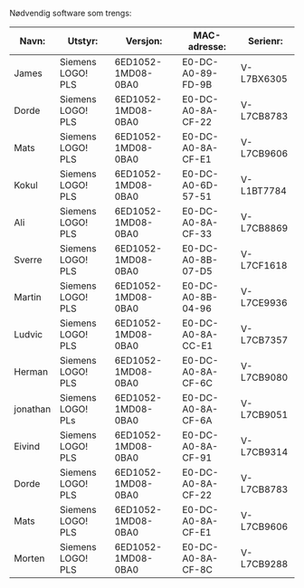 Nødvendig software som trengs:

| Navn: |  Utstyr:      | Versjon:          | MAC-adresse:  |Serienr: |
|------------------|--------------------|-----------|----------------------------|----------- |
| James | Siemens LOGO! PLS | 6ED1052-1MD08-0BA0 | E0-DC-A0-89-FD-9B | V-L7BX6305 |
| Dorde | Siemens LOGO! PLS | 6ED1052-1MD08-0BA0 | E0-DC-A0-8A-CF-22 | V-L7CB8783 |
| Mats  | Siemens LOGO! PLS | 6ED1052-1MD08-0BA0 | E0-DC-A0-8A-CF-E1 | V-L7CB9606 |
| Kokul | Siemens LOGO! PLS | 6ED1052-1MD08-0BA0 | E0-DC-A0-6D-57-51 | V-L1BT7784 |
| Ali | Siemens LOGO! PLS | 6ED1052-1MD08-0BA0 | E0-DC-A0-8A-CF-33 | V-L7CB8869 | 
| Sverre | Siemens LOGO! PLS | 6ED1052-1MD08-0BA0 | E0-DC-A0-8B-07-D5 | V-L7CF1618 |
| Martin | Siemens LOGO! PLS | 6ED1052-1MD08-0BA0 | E0-DC-A0-8B-04-96 | V-L7CE9936 |
| Ludvic | Siemens LOGO! PLS | 6ED1052-1MD08-0BA0 | E0-DC-A0-8A-CC-E1 | V-L7CB7357 |
| Herman | Siemens LOGO! PLS | 6ED1052-1MD08-0BA0 | E0-DC-A0-8A-CF-6C | V-L7CB9080 |
| jonathan | Siemens LOGO! PLs | 6ED1052-1MD08-0BA0 | E0-DC-A0-8A-CF-6A | V-L7CB9051 |
| Eivind | Siemens LOGO! PLS | 6ED1052-1MD08-0BA0 | E0-DC-A0-8A-CF-91 | V-L7CB9314 |
| Dorde | Siemens LOGO! PLS | 6ED1052-1MD08-0BA0 | E0-DC-A0-8A-CF-22 | V-L7CB8783 |
| Mats  | Siemens LOGO! PLS | 6ED1052-1MD08-0BA0 | E0-DC-A0-8A-CF-E1 | V-L7CB9606 |
| Morten| Siemens LOGO! PLS | 6ED1052-1MD08-0BA0 | E0-DC-A0-8A-CF-8C | V-L7CB9288 |